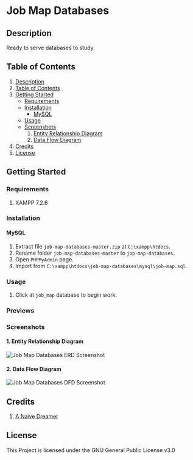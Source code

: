 # Job Map Databases

## Description

Ready to serve databases to study.

## Table of Contents

1. [Description](#description)
2. [Table of Contents](#table-of-contents)
3. [Getting Started](#getting-started)
   - [Requirements](#requirements)
   - [Installation](#installation)
     - [MySQL](#mysql)
   - [Usage](#usage)
   - [Screenshots](#screenshots)
     1. [Entity Relationship Diagram](#entity-relationship-diagram)
     2. [Data Flow Diagram](#data-flow-diagram)
4. [Credits](#credits)
5. [License](#license)

## Getting Started

### Requirements

1. XAMPP 7.2.6

### Installation

#### MySQL

1. Extract file ```job-map-databases-master.zip``` at ```C:\xampp\htdocs```.
2. Rename folder ```job-map-databases-master``` to ```jop-map-databases```.
3. Open ```PHPMyAdmin``` page.
4. Import from ```C:\xampp\htdocs\job-map-databases\mysql\job-map.sql```.

### Usage

1. Click at ```job_map``` database to begin work.

### Previews

### Screenshots

#### 1. Entity Relationship Diagram

![Job Map Databases ERD Screenshot](https://justanaivedreamer.files.wordpress.com/2019/03/job-map-physical-erd.png)

#### 2. Data Flow Diagram

![Job Map Databases DFD Screenshot](https://justanaivedreamer.files.wordpress.com/2019/03/job-map-data-flow-diagram.png)

## Credits

1. [A Naive Dreamer](https://github.com/A-Naive-Dreamer)

## License

This Project is licensed under the GNU General Public License v3.0
